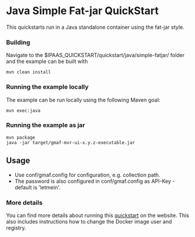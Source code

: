 # Java Simple Fat-jar QuickStart

This quickstarts run in a Java standalone container using the fat-jar style.


### Building

Navigate to the $IPAAS_QUICKSTART/quickstart/java/simple-fatjar/ folder and the example can be built with

    mvn clean install


### Running the example locally

The example can be run locally using the following Maven goal:

    mvn exec:java


### Running the example as jar

    mvn package
    java -jar target/gmaf-mvr-ui-x.y.z-executable.jar

                              
## Usage

- Use conf/gmaf.config for configuration, e.g. collection path.
- The password is also configured in conf/gmaf.config as API-Key - default is 'letmein'.

### More details

You can find more details about running this [quickstart](http://fabric8.io/guide/quickstarts/running.html) on the website. This also includes instructions how to change the Docker image user and registry.

